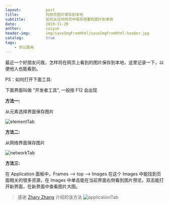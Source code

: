 ```yaml
---
layout:           post
title:            将网页图片保存到本地
subtitle:         如何从任何网页中保存想要的图片到本地
date:             2019-11-20
anthor:           caiyun
header-img:       img/saveImgFromHtml/saveImgFromHtml-header.jpg
catalog:          true
tags:
    - 学以致用
---
```


最近一个好朋友问我，怎样将在网页上看到的图片保存到本地，这里记录一下，以便他人也能看到。

PS：如何打开下面工具:

下面界面叫做 "开发者工具", 一般按 F12 会出现

**方法一:**

从元素选择界面保存图片

![elementTab](http://agcaiyun.compelcode.com/element.jpeg)

**方法二:**

从网络界面保存图片

![networkTab](http://agcaiyun.compelcode.com/network-preview.jpeg)

**方法三:**

在 Application 面板中，Frames --> top --> Images  在这个 Images 中能找到页面相关的很多资源，在 Images 中单击能在当前界面右侧看到图片预览，双击能打开新界面，在新界面中查看图片大图。

> 感谢 [Zhary Zhang](https://compelcode.com) 介绍的该方法
![applicationTab](http://agcaiyun.compelcode.com/saveImgFromApplication.png)

 
